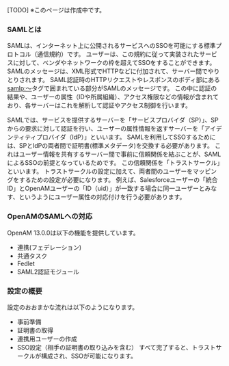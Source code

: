 [TODO] ※このページは作成中です。

### SAMLとは

SAMLは、インターネット上に公開されるサービスへのSSOを可能にする標準プロトコル（通信規約）です。
ユーザーは、この規約に従って実装されたサービスに対して、ベンダやネットワークの枠を超えてSSOをすることができます。
SAMLのメッセージは、XML形式でHTTPなどに付加されて、サーバー間でやりとりされます。
SAML認証時のHTTPリクエストやレスポンスのボディ部にある<samlp:～>タグで囲まれている部分がSAMLのメッセージです。
この中に認証の結果や、ユーザーの属性（IDや所属組織）、アクセス権限などの情報が含まれており、各サーバーはこれを解析して認証やアクセス制御を行います。

SAMLでは、サービスを提供するサーバーを「サービスプロバイダ（SP）」、SPからの要求に対して認証を行い、ユーザーの属性情報を返すサーバーを「アイデンティティプロバイダ（IdP）」といいます。
SAMLを利用してSSOするためには、SPとIdPの両者間で証明書(標準メタデータ)を交換する必要があります。
これはユーザー情報を共有するサーバー間で事前に信頼関係を結ぶことが、SAMLによるSSOの前提となっているためです。
この信頼関係を「トラストサークル」といいます。
トラストサークルの設定に加えて、両者間のユーザーをマッピングをするための設定が必要になります。
例えば、Salesforceユーザーの「統合ID」とOpenAMユーザーの「ID（uid）」が一致する場合に同一ユーザーとみなす、というようにユーザー属性の対応付けを行う必要があります。

### OpenAMのSAMLへの対応

OpenAM 13.0.0は以下の機能を提供しています。
- 連携(フェデレーション)
- 共通タスク
- Fedlet
- SAML2認証モジュール

### 設定の概要

設定のおおまかな流れは以下のようになります。

- 事前準備
- 証明書の取得
- 連携用ユーザーの作成
- SSO設定（相手の証明書の取り込みを含む）
すべて完了すると、トラストサークルが構成され、SSOが可能になります。
